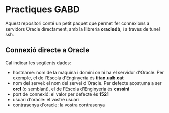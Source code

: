 # Practiques GABD
Aquest repositori conté un petit paquet que permet fer connexions a servidors Oracle directament, amb la llibreria __oracledb__, i a través de tunel ssh.

## Connexió directe a Oracle
Cal indicar les següents dades:
- hostname: nom de la màquina i domini on hi ha el servidor d'Oracle. Per exemple, el de l'Escola d'Enginyeria és __titan.uab.cat__
- nom del servei: el nom del servei d'Oracle. Per defecte acostuma a ser __orcl__ (o semblant), el de l'Escola d'Enginyeria és __cassini__
- port de connexió: el valor per defecte és __1521__
- usuari d'oracle: el vostre usuari
- contrasenya d'oracle: la vostra contrasenya



